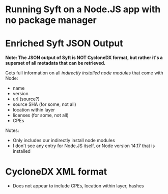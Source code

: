 # Running Syft on a Node.JS app with no package manager

# Enriched Syft JSON Output
**Note: The JSON output of Syft is NOT CycloneDX format, but rather
it's a superset of all metadata that can be retrieved.**

Gets full information on all *indirectly installed node modules* that come with Node:
* name
* version
* url (source?)
* source SHA (for some, not all)
* location within layer
* licenses (for some, not all)
* CPEs

Notes:
* Only includes our indirectly install node modules
* I don't see any entry for Node.JS itself, or Node version 14.17 that is installed

# CycloneDX XML format
* Does not appear to include CPEs, location within layer, hashes
